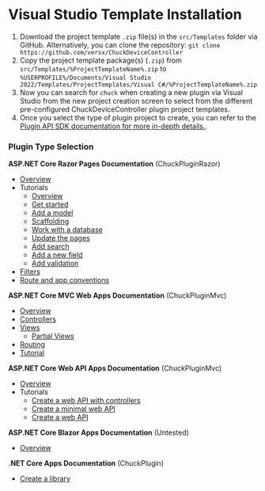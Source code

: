# Visual Studio Template Installation  

1. Download the project template `.zip` file(s) in the `src/Templates` folder via GitHub. Alternatively, you can clone the repository: `git clone https://github.com/versx/ChuckDeviceController`  
1. Copy the project template package(s) (`.zip`) from `src/Templates/%ProjectTemplateName%.zip` to `%USERPROFILE%/Documents/Visual Studio 2022/Templates/ProjectTemplates/Visual C#/%ProjectTemplateName%.zip`
1. Now you can search for `chuck` when creating a new plugin via Visual Studio from the new project creation screen to select from the different pre-configured ChuckDeviceController plugin project templates.
1. Once you select the type of plugin project to create, you can refer to the [Plugin API SDK documentation for more in-depth details.](./api.md).

### Plugin Type Selection  

**ASP.NET Core Razor Pages Documentation** (ChuckPluginRazor)  

- [Overview](https://learn.microsoft.com/en-us/aspnet/core/razor-pages/?view=aspnetcore-7.0&tabs=visual-studio)
- Tutorials
    - [Overview](https://learn.microsoft.com/en-us/aspnet/core/tutorials/razor-pages/?view=aspnetcore-7.0)
    - [Get started](https://learn.microsoft.com/en-us/aspnet/core/tutorials/razor-pages/razor-pages-start?view=aspnetcore-7.0&tabs=visual-studio)
    - [Add a model](https://learn.microsoft.com/en-us/aspnet/core/tutorials/razor-pages/model?view=aspnetcore-7.0&tabs=visual-studio)
    - [Scaffolding](https://learn.microsoft.com/en-us/aspnet/core/tutorials/razor-pages/page?view=aspnetcore-7.0&tabs=visual-studio)
    - [Work with a database](https://learn.microsoft.com/en-us/aspnet/core/tutorials/razor-pages/sql?view=aspnetcore-7.0&tabs=visual-studio)
    - [Update the pages](https://learn.microsoft.com/en-us/aspnet/core/tutorials/razor-pages/da1?view=aspnetcore-7.0)
    - [Add search](https://learn.microsoft.com/en-us/aspnet/core/tutorials/razor-pages/search?view=aspnetcore-7.0)
    - [Add a new field](https://learn.microsoft.com/en-us/aspnet/core/tutorials/razor-pages/new-field?view=aspnetcore-7.0&tabs=visual-studio)
    - [Add validation](https://learn.microsoft.com/en-us/aspnet/core/tutorials/razor-pages/validation?view=aspnetcore-7.0&tabs=visual-studio)
- [Filters](https://learn.microsoft.com/en-us/aspnet/core/razor-pages/filter?view=aspnetcore-7.0)
- [Route and app conventions](https://learn.microsoft.com/en-us/aspnet/core/razor-pages/razor-pages-conventions?view=aspnetcore-7.0)


**ASP.NET Core MVC Web Apps Documentation** (ChuckPluginMvc)  

- [Overview](https://docs.microsoft.com/en-us/aspnet/core/mvc/overview?view=aspnetcore-7.0)
- [Controllers](https://docs.microsoft.com/en-us/aspnet/core/mvc/controllers/actions?view=aspnetcore-7.0)
- [Views](https://docs.microsoft.com/en-us/aspnet/core/mvc/views/overview?view=aspnetcore-7.0)
    - [Partial Views](https://docs.microsoft.com/en-us/aspnet/core/mvc/views/partial?view=aspnetcore-7.0)
- [Routing](https://docs.microsoft.com/en-us/aspnet/core/mvc/controllers/routing?view=aspnetcore-7.0)
- [Tutorial](https://docs.microsoft.com/en-us/aspnet/core/tutorials/first-mvc-app/start-mvc?view=aspnetcore-7.0&tabs=visual-studio)


**ASP.NET Core Web API Apps Documentation** (ChuckPluginMvc)  

- [Overview](https://docs.microsoft.com/en-us/aspnet/core/web-api/?view=aspnetcore-7.0)
- Tutorials
    - [Create a web API with controllers](https://docs.microsoft.com/en-us/aspnet/core/tutorials/first-web-api?view=aspnetcore-7.0&tabs=visual-studio)
    - [Create a minimal web API](https://docs.microsoft.com/en-us/aspnet/core/tutorials/min-web-api?view=aspnetcore-7.0&tabs=visual-studio)
    - [Create a web API](https://docs.microsoft.com/en-us/aspnet/core/tutorials/first-web-api?view=aspnetcore-7.0&tabs=visual-studio)


**ASP.NET Core Blazor Apps Documentation** (Untested)  

- [Overview](https://learn.microsoft.com/en-us/aspnet/core/blazor/?view=aspnetcore-7.0)


**.NET Core Apps Documentation** (ChuckPlugin)  

- [Create a library](https://learn.microsoft.com/en-us/dotnet/core/tutorials/library-with-visual-studio?pivots=dotnet-7-0)